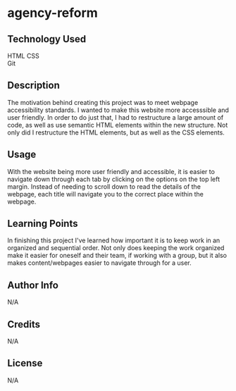 # agency-reform

## Technology Used 

HTML 
CSS  
Git 

## Description 

The motivation behind creating this project was to meet webpage accessibility standards. I wanted to make this website more accesssible and user friendly. In order to do just that, I had to restructure a large amount of code, as well as use semantic HTML elements within the new structure. Not only did I restructure the HTML elements, but as well as the CSS elements.

## Usage 

With the website being more user friendly and accessible, it is easier to navigate down through each tab by clicking on the options on the top left margin. Instead of needing to scroll down to read the details of the webpage, each title will navigate you to the correct place within the webpage.

## Learning Points 

In finishing this project I've learned how important it is to keep work in an organized and sequential order. Not only does keeping the work organized make it easier for oneself and their team, if working with a group, but it also makes content/webpages easier to navigate through for a user. 


## Author Info

N/A


## Credits

N/A


## License

N/A





